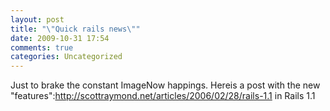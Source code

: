 ```yaml
---
layout: post
title: "\"Quick rails news\""
date: 2009-10-31 17:54
comments: true
categories: Uncategorized
---
```

Just to brake the constant ImageNow happings. Hereis a post with the new "features":http://scottraymond.net/articles/2006/02/28/rails-1.1 in Rails 1.1
